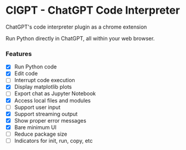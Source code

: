 # CIGPT - ChatGPT Code Interpreter

ChatGPT's code interpreter plugin as a chrome extension

Run Python directly in ChatGPT, all within your web browser.

### Features
- [x] Run Python code
- [x] Edit code
- [ ] Interrupt code execution
- [x] Display matplotlib plots
- [ ] Export chat as Jupyter Notebook
- [x] Access local files and modules
- [ ] Support user input
- [x] Support streaming output
- [x] Show proper error messages
- [x] Bare minimum UI
- [ ] Reduce package size
- [ ] Indicators for init, run, copy, etc

